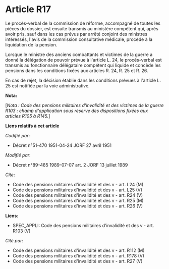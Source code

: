 # Article R17

Le procès-verbal de la commission de réforme, accompagné de toutes les pièces du dossier, est ensuite transmis au ministère
compétent qui, après avoir pris, sauf dans les cas prévus par arrêté conjoint des ministres intéressés, l'avis de la
commission consultative médicale, procède à la liquidation de la pension.

Lorsque le ministre des anciens combattants et victimes de la guerre a donné la délégation de pouvoir prévue à l'article L.
24, le procès-verbal est transmis au fonctionnaire délégataire compétent qui liquide et concède les pensions dans les
conditions fixées aux articles R. 24, R. 25 et R. 26.

En cas de rejet, la décision établie dans les conditions prévues à l'article L. 25 est notifiée par la voie administrative.

**Nota:**

[*Nota : Code des pensions militaires d'invalidité et des victimes de la guerre R103 : champ d'application sous réserve des
dispositions fixées aux articles R105 à R145.*]

**Liens relatifs à cet article**

_Codifié par_:

  - Décret n°51-470 1951-04-24 JORF 27 avril 1951

_Modifié par_:

  - Décret n°89-485 1989-07-07 art. 2 JORF 13 juillet 1989

_Cite_:

  - Code des pensions militaires d'invalidité et des v - art. L24 (M)
  - Code des pensions militaires d'invalidité et des v - art. L25 (V)
  - Code des pensions militaires d'invalidité et des v - art. R24 (V)
  - Code des pensions militaires d'invalidité et des v - art. R25 (M)
  - Code des pensions militaires d'invalidité et des v - art. R26 (V)

**Liens**:

  - SPEC_APPLI: Code des pensions militaires d'invalidité et des v - art. R103 (V)

_Cité par_:

  - Code des pensions militaires d'invalidité et des v - art. R112 (M)
  - Code des pensions militaires d'invalidité et des v - art. R178 (V)
  - Code des pensions militaires d'invalidité et des v - art. R27 (V)
